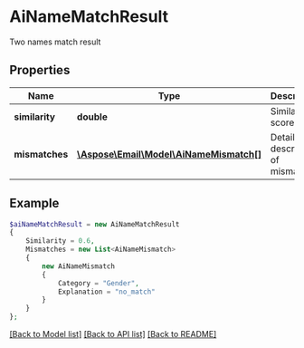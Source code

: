 # AiNameMatchResult

Two names match result

## Properties
Name | Type | Description | Notes
---- | ---- | ----------- | -----
**similarity** | **double** | Similarity score | 
**mismatches** | [**\Aspose\Email\Model\AiNameMismatch[]**](AiNameMismatch.md) | Detailed description of mismatches | [optional] 



## Example
```php
$aiNameMatchResult = new AiNameMatchResult
{
    Similarity = 0.6,
    Mismatches = new List<AiNameMismatch>
    {
        new AiNameMismatch
        {
            Category = "Gender",
            Explanation = "no_match"
        }
    }
};
```


[[Back to Model list]](README.md#documentation-for-models) [[Back to API list]](README.md#documentation-for-api-endpoints) [[Back to README]](README.md)


